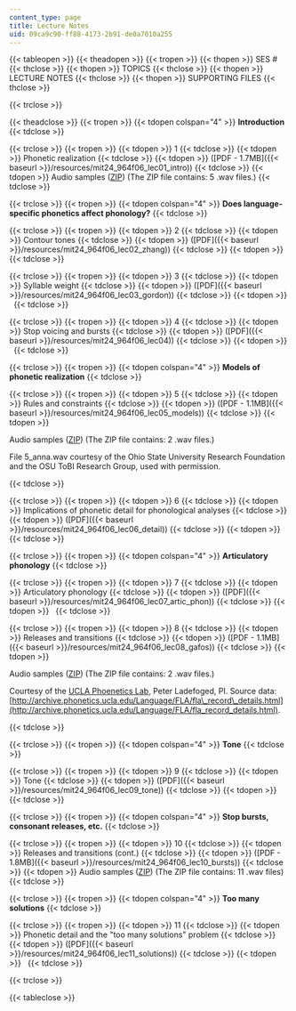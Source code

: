 ```yaml
---
content_type: page
title: Lecture Notes
uid: 09ca9c90-ff88-4173-2b91-de0a7010a255
---
```


{{< tableopen >}}
{{< theadopen >}}
{{< tropen >}}
{{< thopen >}}
SES #
{{< thclose >}}
{{< thopen >}}
TOPICS
{{< thclose >}}
{{< thopen >}}
LECTURE NOTES
{{< thclose >}}
{{< thopen >}}
SUPPORTING FILES
{{< thclose >}}

{{< trclose >}}

{{< theadclose >}}
{{< tropen >}}
{{< tdopen colspan="4" >}}
**Introduction**
{{< tdclose >}}

{{< trclose >}}
{{< tropen >}}
{{< tdopen >}}
1
{{< tdclose >}}
{{< tdopen >}}
Phonetic realization
{{< tdclose >}}
{{< tdopen >}}
([PDF - 1.7MB]({{< baseurl >}}/resources/mit24_964f06_lec01_intro))
{{< tdclose >}}
{{< tdopen >}}
Audio samples ([ZIP](/ans7870/24/24.964/f06/audio/lec01_audio.zip)) (The ZIP file contains: 5 .wav files.)
{{< tdclose >}}

{{< trclose >}}
{{< tropen >}}
{{< tdopen colspan="4" >}}
**Does language-specific phonetics affect phonology?**
{{< tdclose >}}

{{< trclose >}}
{{< tropen >}}
{{< tdopen >}}
2
{{< tdclose >}}
{{< tdopen >}}
Contour tones
{{< tdclose >}}
{{< tdopen >}}
([PDF]({{< baseurl >}}/resources/mit24_964f06_lec02_zhang))
{{< tdclose >}}
{{< tdopen >}}
 
{{< tdclose >}}

{{< trclose >}}
{{< tropen >}}
{{< tdopen >}}
3
{{< tdclose >}}
{{< tdopen >}}
Syllable weight
{{< tdclose >}}
{{< tdopen >}}
([PDF]({{< baseurl >}}/resources/mit24_964f06_lec03_gordon))
{{< tdclose >}}
{{< tdopen >}}
 
{{< tdclose >}}

{{< trclose >}}
{{< tropen >}}
{{< tdopen >}}
4
{{< tdclose >}}
{{< tdopen >}}
Stop voicing and bursts
{{< tdclose >}}
{{< tdopen >}}
([PDF]({{< baseurl >}}/resources/mit24_964f06_lec04))
{{< tdclose >}}
{{< tdopen >}}
 
{{< tdclose >}}

{{< trclose >}}
{{< tropen >}}
{{< tdopen colspan="4" >}}
**Models of phonetic realization**
{{< tdclose >}}

{{< trclose >}}
{{< tropen >}}
{{< tdopen >}}
5
{{< tdclose >}}
{{< tdopen >}}
Rules and constraints
{{< tdclose >}}
{{< tdopen >}}
([PDF - 1.1MB]({{< baseurl >}}/resources/mit24_964f06_lec05_models))
{{< tdclose >}}
{{< tdopen >}}


Audio samples ([ZIP](/ans7870/24/24.964/f06/audio/lec05_audio.zip)) (The ZIP file contains: 2 .wav files.)

File 5\_anna.wav courtesy of the Ohio State University Research Foundation and the OSU ToBI Research Group, used with permission.


{{< tdclose >}}

{{< trclose >}}
{{< tropen >}}
{{< tdopen >}}
6
{{< tdclose >}}
{{< tdopen >}}
Implications of phonetic detail for phonological analyses
{{< tdclose >}}
{{< tdopen >}}
([PDF]({{< baseurl >}}/resources/mit24_964f06_lec06_detail))
{{< tdclose >}}
{{< tdopen >}}
 
{{< tdclose >}}

{{< trclose >}}
{{< tropen >}}
{{< tdopen colspan="4" >}}
**Articulatory phonology**
{{< tdclose >}}

{{< trclose >}}
{{< tropen >}}
{{< tdopen >}}
7
{{< tdclose >}}
{{< tdopen >}}
Articulatory phonology
{{< tdclose >}}
{{< tdopen >}}
([PDF]({{< baseurl >}}/resources/mit24_964f06_lec07_artic_phon))
{{< tdclose >}}
{{< tdopen >}}
 
{{< tdclose >}}

{{< trclose >}}
{{< tropen >}}
{{< tdopen >}}
8
{{< tdclose >}}
{{< tdopen >}}
Releases and transitions
{{< tdclose >}}
{{< tdopen >}}
([PDF - 1.1MB]({{< baseurl >}}/resources/mit24_964f06_lec08_gafos))
{{< tdclose >}}
{{< tdopen >}}


Audio samples ([ZIP](/ans7870/24/24.964/f06/audio/lec08_audio.zip)) (The ZIP file contains: 2 .wav files.)

Courtesy of the [UCLA Phoenetics Lab](http://archive.phonetics.ucla.edu/), Peter Ladefoged, PI. Source data: [http://archive.phonetics.ucla.edu/Language/FLA/fla\_record\_details.html](http://archive.phonetics.ucla.edu/Language/FLA/fla_record_details.html).


{{< tdclose >}}

{{< trclose >}}
{{< tropen >}}
{{< tdopen colspan="4" >}}
**Tone**
{{< tdclose >}}

{{< trclose >}}
{{< tropen >}}
{{< tdopen >}}
9
{{< tdclose >}}
{{< tdopen >}}
Tone
{{< tdclose >}}
{{< tdopen >}}
([PDF]({{< baseurl >}}/resources/mit24_964f06_lec09_tone))
{{< tdclose >}}
{{< tdopen >}}
 
{{< tdclose >}}

{{< trclose >}}
{{< tropen >}}
{{< tdopen colspan="4" >}}
**Stop bursts, consonant releases, etc.**
{{< tdclose >}}

{{< trclose >}}
{{< tropen >}}
{{< tdopen >}}
10
{{< tdclose >}}
{{< tdopen >}}
Releases and transitions (cont.)
{{< tdclose >}}
{{< tdopen >}}
([PDF - 1.8MB]({{< baseurl >}}/resources/mit24_964f06_lec10_bursts))
{{< tdclose >}}
{{< tdopen >}}
Audio samples ([ZIP](/ans7870/24/24.964/f06/audio/lec10_audio.zip)) (The ZIP file contains: 11 .wav files)
{{< tdclose >}}

{{< trclose >}}
{{< tropen >}}
{{< tdopen colspan="4" >}}
**Too many solutions**
{{< tdclose >}}

{{< trclose >}}
{{< tropen >}}
{{< tdopen >}}
11
{{< tdclose >}}
{{< tdopen >}}
Phonetic detail and the "too many solutions" problem
{{< tdclose >}}
{{< tdopen >}}
([PDF]({{< baseurl >}}/resources/mit24_964f06_lec11_solutions))
{{< tdclose >}}
{{< tdopen >}}
 
{{< tdclose >}}

{{< trclose >}}

{{< tableclose >}}